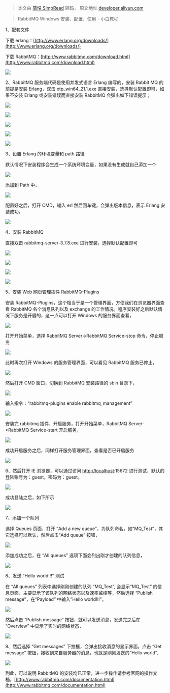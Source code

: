 > 本文由 [简悦 SimpRead](http://ksria.com/simpread/) 转码， 原文地址 [developer.aliyun.com](https://developer.aliyun.com/article/1134566)

> RabbitMQ Windows 安装、配置、使用 - 小白教程

1、配套文件

下载 erlang：[http://www.erlang.org/downloads/](http://www.erlang.org/downloads/)

下载 RabbitMQ：[http://www.rabbitmq.com/download.html](http://www.rabbitmq.com/download.html)

![](https://ucc.alicdn.com/images/user-upload-01/20181117194803563.png)

2、RabbitMQ 服务端代码是使用并发式语言 Erlang 编写的，安装 Rabbit MQ 的前提是安装 Erlang，双击 otp\_win64\_21.1.exe 直接安装，选择默认配置即可，如果不安装 Erlang 或安装错误而直接安装 RabbitMQ 会弹出如下错误提示；

![](https://ucc.alicdn.com/images/user-upload-01/20181117194827381.png)

![](https://ucc.alicdn.com/images/user-upload-01/20181117194847512.png?x-oss-process=image/watermark,type_ZmFuZ3poZW5naGVpdGk,shadow_10,text_aHR0cHM6Ly9ibG9nLmNzZG4ubmV0L3UwMTMyMzI3NDA=,size_16,color_FFFFFF,t_70)

![](https://ucc.alicdn.com/images/user-upload-01/20181117194907546.png?x-oss-process=image/watermark,type_ZmFuZ3poZW5naGVpdGk,shadow_10,text_aHR0cHM6Ly9ibG9nLmNzZG4ubmV0L3UwMTMyMzI3NDA=,size_16,color_FFFFFF,t_70)

![](https://ucc.alicdn.com/images/user-upload-01/20181117194917475.png?x-oss-process=image/watermark,type_ZmFuZ3poZW5naGVpdGk,shadow_10,text_aHR0cHM6Ly9ibG9nLmNzZG4ubmV0L3UwMTMyMzI3NDA=,size_16,color_FFFFFF,t_70)

![](https://ucc.alicdn.com/images/user-upload-01/20181117194927600.png?x-oss-process=image/watermark,type_ZmFuZ3poZW5naGVpdGk,shadow_10,text_aHR0cHM6Ly9ibG9nLmNzZG4ubmV0L3UwMTMyMzI3NDA=,size_16,color_FFFFFF,t_70)

3、设置 Erlang 的环境变量和 path 路径

默认情况下安装程序会生成一个系统环境变量，如果没有生成就自己添加一个

![](https://ucc.alicdn.com/images/user-upload-01/20181117194954392.png)

添加到 Path 中，

![](https://ucc.alicdn.com/images/user-upload-01/20181117195104407.png?x-oss-process=image/watermark,type_ZmFuZ3poZW5naGVpdGk,shadow_10,text_aHR0cHM6Ly9ibG9nLmNzZG4ubmV0L3UwMTMyMzI3NDA=,size_16,color_FFFFFF,t_70)

配置好之后，打开 CMD，输入 erl 然后回车键，会弹出版本信息，表示 Erlang 安装成功。

![](https://ucc.alicdn.com/images/user-upload-01/20181117195127146.png)

4、安装 RabbitMQ

直接双击 rabbitmq-server-3.7.8.exe 进行安装，选择默认配置即可

![](https://ucc.alicdn.com/images/user-upload-01/20181117195152332.png?x-oss-process=image/watermark,type_ZmFuZ3poZW5naGVpdGk,shadow_10,text_aHR0cHM6Ly9ibG9nLmNzZG4ubmV0L3UwMTMyMzI3NDA=,size_16,color_FFFFFF,t_70)

![](https://ucc.alicdn.com/images/user-upload-01/20181117195200782.png?x-oss-process=image/watermark,type_ZmFuZ3poZW5naGVpdGk,shadow_10,text_aHR0cHM6Ly9ibG9nLmNzZG4ubmV0L3UwMTMyMzI3NDA=,size_16,color_FFFFFF,t_70)

![](https://ucc.alicdn.com/images/user-upload-01/20181117195209500.png?x-oss-process=image/watermark,type_ZmFuZ3poZW5naGVpdGk,shadow_10,text_aHR0cHM6Ly9ibG9nLmNzZG4ubmV0L3UwMTMyMzI3NDA=,size_16,color_FFFFFF,t_70)

![](https://ucc.alicdn.com/images/user-upload-01/20181117195219951.png?x-oss-process=image/watermark,type_ZmFuZ3poZW5naGVpdGk,shadow_10,text_aHR0cHM6Ly9ibG9nLmNzZG4ubmV0L3UwMTMyMzI3NDA=,size_16,color_FFFFFF,t_70)

5、安装 Web 网页管理插件 RabbitMQ-Plugins

安装 RabbitMQ-Plugins，这个相当于是一个管理界面，方便我们在浏览器界面查看 RabbitMQ 各个消息队列以及 exchange 的工作情况。程序安装好之后默认情况下服务是开启的，这一点可以打开 Windows 的服务界面查看，

![](https://ucc.alicdn.com/images/user-upload-01/20181117195242945.png)

打开开始菜单，选择 RabbitMQ Server->RabbitMQ Service-stop 命令，停止服务

![](https://ucc.alicdn.com/images/user-upload-01/20181117195303614.png?x-oss-process=image/watermark,type_ZmFuZ3poZW5naGVpdGk,shadow_10,text_aHR0cHM6Ly9ibG9nLmNzZG4ubmV0L3UwMTMyMzI3NDA=,size_16,color_FFFFFF,t_70)

此时再次打开 Windows 的服务管理界面，可以看见 RabbitMQ 服务已停止，

![](https://ucc.alicdn.com/images/user-upload-01/2018111719532259.png?x-oss-process=image/watermark,type_ZmFuZ3poZW5naGVpdGk,shadow_10,text_aHR0cHM6Ly9ibG9nLmNzZG4ubmV0L3UwMTMyMzI3NDA=,size_16,color_FFFFFF,t_70)

然后打开 CMD 窗口，切换到 RabbitMQ 安装路径的 sbin 目录下，

![](https://ucc.alicdn.com/images/user-upload-01/20181117195338203.png)

输入指令：“rabbitmq-plugins enable rabbitmq\_management”

![](https://ucc.alicdn.com/images/user-upload-01/20181117195357345.png)

安装完 rabbitmq 插件，开启服务，打开开始菜单，RabbitMQ Server->RabbitMQ Service-start 开启服务，

![](https://ucc.alicdn.com/images/user-upload-01/20181117195415540.png?x-oss-process=image/watermark,type_ZmFuZ3poZW5naGVpdGk,shadow_10,text_aHR0cHM6Ly9ibG9nLmNzZG4ubmV0L3UwMTMyMzI3NDA=,size_16,color_FFFFFF,t_70)

成功开启服务之后，同样打开服务管理界面，查看是否已开启服务

![](https://ucc.alicdn.com/images/user-upload-01/20181117195431919.png)

6、然后打开 IE 浏览器，可以通过访问 [http://localhost](http://localhost/):15672 进行测试，默认的登陆账号为：guest，密码为：guest。

![](https://ucc.alicdn.com/images/user-upload-01/20181117195454210.png)

成功登陆之后，如下所示

![](https://ucc.alicdn.com/images/user-upload-01/20181117195510871.png?x-oss-process=image/watermark,type_ZmFuZ3poZW5naGVpdGk,shadow_10,text_aHR0cHM6Ly9ibG9nLmNzZG4ubmV0L3UwMTMyMzI3NDA=,size_16,color_FFFFFF,t_70)

7、添加一个队列

选择 Queues 页面，打开 “Add a new queue”，为队列命名，如“MQ\_Test”，其它选择可以默认，然后点击“Add queue” 按钮，

![](https://ucc.alicdn.com/images/user-upload-01/20181117195544772.png)

添加成功之后，在 “All queues” 选项下面会列出刚才创建的队列信息，

![](https://ucc.alicdn.com/images/user-upload-01/20181117195603688.png?x-oss-process=image/watermark,type_ZmFuZ3poZW5naGVpdGk,shadow_10,text_aHR0cHM6Ly9ibG9nLmNzZG4ubmV0L3UwMTMyMzI3NDA=,size_16,color_FFFFFF,t_70)

8、发送 “Hello world!!!” 测试

在 “All queues” 列表中选择刚刚创建的队列 “MQ\_Test”, 会显示“MQ\_Test” 的信息页面，主要显示了该队列的网络状态以及速率监控等，然后选择 “Publish message”，在“Payload” 中输入”Hello world!!!”，

![](https://ucc.alicdn.com/images/user-upload-01/20181117195637415.png?x-oss-process=image/watermark,type_ZmFuZ3poZW5naGVpdGk,shadow_10,text_aHR0cHM6Ly9ibG9nLmNzZG4ubmV0L3UwMTMyMzI3NDA=,size_16,color_FFFFFF,t_70)

然后点击 “Publish message” 按钮，就可以发送消息，发送完之后在 “Overview” 中显示了实时的网络状态，

![](https://ucc.alicdn.com/images/user-upload-01/20181117195656899.png?x-oss-process=image/watermark,type_ZmFuZ3poZW5naGVpdGk,shadow_10,text_aHR0cHM6Ly9ibG9nLmNzZG4ubmV0L3UwMTMyMzI3NDA=,size_16,color_FFFFFF,t_70)

9、然后选择 “Get messages” 下拉框，会弹出接收消息的显示界面，点击 “Get message” 按钮，接收到来自服务器的消息，也就是刚刚发送的“Hello world”,

![](https://ucc.alicdn.com/images/user-upload-01/20181117195717917.png?x-oss-process=image/watermark,type_ZmFuZ3poZW5naGVpdGk,shadow_10,text_aHR0cHM6Ly9ibG9nLmNzZG4ubmV0L3UwMTMyMzI3NDA=,size_16,color_FFFFFF,t_70)

到此，可以说明 RabbitMQ 的安装均已正常，进一步操作请参考官网的操作文档，[http://www.rabbitmq.com/documentation.html](http://www.rabbitmq.com/documentation.html)